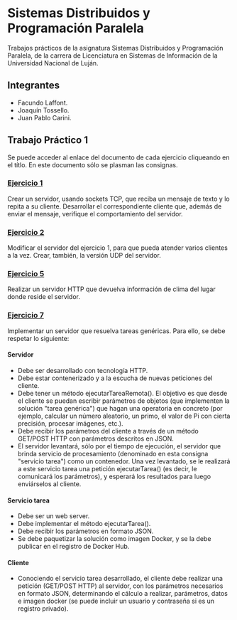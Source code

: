 # Sistemas Distribuidos y Programación Paralela

Trabajos prácticos de la asignatura Sistemas Distribuidos y Programación Paralela, de la carrera de Licenciatura en Sistemas de Información de la Universidad Nacional de Luján.

## Integrantes

+ Facundo Laffont.
+ Joaquín Tossello.
+ Juan Pablo Carini.

## Trabajo Práctico 1

Se puede acceder al enlace del documento de cada ejercicio cliqueando en el títlo. En este documento sólo se plasman las consignas.

### [Ejercicio 1](https://github.com/facundolaffont/SDyPP-2023/tree/main/tp01/ej1)

Crear un servidor, usando sockets TCP, que reciba un mensaje de texto y lo repita a su cliente. Desarrollar el correspondiente cliente que, además de enviar el mensaje, verifique el comportamiento del servidor.

### [Ejercicio 2](https://github.com/facundolaffont/SDyPP-2023/tree/main/tp01/ej2)

Modificar el servidor del ejercicio 1, para que pueda atender varios clientes a la vez. Crear, también, la versión UDP del servidor.

### [Ejercicio 5](https://github.com/facundolaffont/SDyPP-2023/tree/main/tp01/ej5)

Realizar un servidor HTTP que devuelva información de clima del lugar donde reside el servidor.

### [Ejercicio 7](https://github.com/facundolaffont/SDyPP-2023/tree/main/tp01/ej7)

Implementar un servidor que resuelva tareas genéricas. Para ello, se debe respetar lo siguiente:

#### Servidor

+ Debe ser desarrollado con tecnología HTTP.
+ Debe estar contenerizado y a la escucha de nuevas peticiones del cliente.
+ Debe tener un método ejecutarTareaRemota(). El objetivo es que desde el cliente se puedan escribir parámetros de objetos (que implementen la solución "tarea genérica") que hagan una operatoria en concreto (por ejemplo, calcular un número aleatorio, un primo, el valor de Pi con cierta precisión, procesar imágenes, etc.).
+ Debe recibir los parámetros del cliente a través de un método GET/POST HTTP con parámetros descritos en JSON.
+ El servidor levantará, sólo por el tiempo de ejecución, el servidor que brinda servicio de procesamiento (denominado en esta consigna "servicio tarea") como un contenedor. Una vez levantado, se le realizará a este servicio tarea una petición ejecutarTarea() (es decir, le comunicará los parámetros), y esperará los resultados para luego enviárselos al cliente.

#### Servicio tarea

+ Debe ser un web server.
+ Debe implementar el método ejecutarTarea().
+ Debe recibir los parámetros en formato JSON.
+ Se debe paquetizar la solución como imagen Docker, y se la debe publicar en el registro de Docker Hub.

#### Cliente

+ Conociendo el servicio tarea desarrollado, el cliente debe realizar una petición (GET/POST HTTP) al servidor, con los parámetros necesarios en formato JSON, determinando el cálculo a realizar, parámetros, datos e imagen docker (se puede incluir un usuario y contraseña si es un registro privado).

